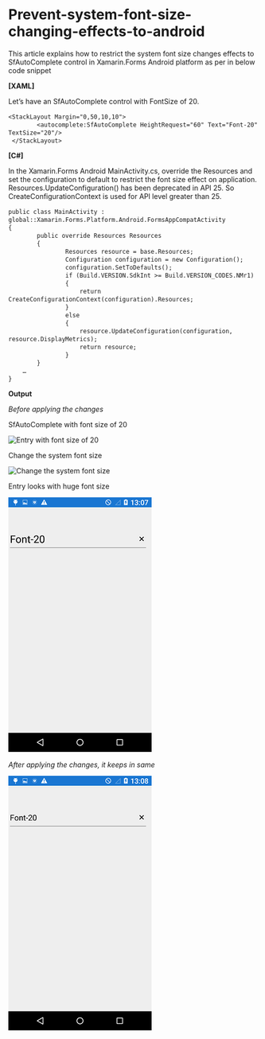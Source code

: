 # Prevent-system-font-size-changing-effects-to-android

This article explains how to restrict the system font size changes effects to SfAutoComplete control in Xamarin.Forms Android platform as per in below code snippet

**[XAML]**

Let’s have an SfAutoComplete control with FontSize of 20.
``` 
<StackLayout Margin="0,50,10,10">
        <autocomplete:SfAutoComplete HeightRequest="60" Text="Font-20" TextSize="20"/>
 </StackLayout>
 ```

**[C#]**

In the Xamarin.Forms Android MainActivity.cs, override the Resources and set the configuration to default to restrict the font size effect on application. Resources.UpdateConfiguration() has been deprecated in API 25. So CreateConfigurationContext is used for APl level greater than 25.

```
public class MainActivity : global::Xamarin.Forms.Platform.Android.FormsAppCompatActivity
{
        public override Resources Resources
        {
                Resources resource = base.Resources;
                Configuration configuration = new Configuration();
                configuration.SetToDefaults();
                if (Build.VERSION.SdkInt >= Build.VERSION_CODES.NMr1)
                {
                    return CreateConfigurationContext(configuration).Resources;
                }
                else
                {
                    resource.UpdateConfiguration(configuration, resource.DisplayMetrics);
                    return resource;
                }        
        }
    …
}
```
**Output**

*Before applying the changes*

SfAutoComplete with font size of 20

![Entry with font size of 20
](https://github.com/SyncfusionExamples/Prevent-system-font-size-changing-effects-to-android/blob/master/FontSample/Screenshots/AutoComplete_FontSize_20)

Change the system font size

![Change the system font size
](https://github.com/SyncfusionExamples/Prevent-system-font-size-changing-effects-to-android/blob/master/FontSample/Screenshots/System-Font-Size-Changes.png)

Entry looks with huge font size

![Entry looks with huge font size](https://github.com/SyncfusionExamples/Prevent-system-font-size-changing-effects-to-android/blob/master/FontSample/Screenshots/Changes-in-font-size.png)


*After applying the changes, it keeps in same*

![Desired output](https://github.com/SyncfusionExamples/Prevent-system-font-size-changing-effects-to-android/blob/master/FontSample/Screenshots/Desired_Output.png)

